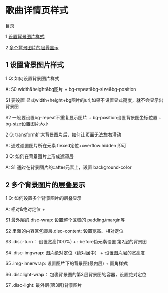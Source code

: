 ﻿# 歌曲详情页样式 

目录

1 [设置背景图片样式](#1)

2 [多个背景图片的层叠显示](#2)



## <span id="1"> 1 设置背景图片样式 </span>

1 Q: 如何设置背景图片样式

A: S0 width&height&bg图片 + bg-repeat&bg-size&bg-position

S1 要设置 显式width+height+bg图片的url,如果不设置显式高度，就不会显示出背景图

S2 一般要设置bg-repeat不重复显示图片 +  bg-position设置背景图坐标位置 + bg-size设置图片大小


2 Q: transform扩大背景图片后，如何让页面无法左右滑动

A: 通过设置图片所在元素 fiexed定位+overflow:hidden 即可


3 Q: 如何在背景图片上形成遮罩层

A: S1 通过在背景图片的::after元素上，设置 background-color


## <span id="2"> 2 多个背景图片的层叠显示 </span>

1 Q: 如何设置多个背景图片的层叠显示

A: 相对&绝对定位 + 

S1 最外层的.disc-wrap: 设置整个区域的 padding/margin等

S2 里面的内容区包裹层.disc-content: 设置宽高、相对定位

S3 .disc-turn： 设置宽高(100%) + ::before伪元素设置 第2层的背景图

S4 .disc-imgwrap:  图片绝对定位（绝对居中） + 设置图片层的宽高度

S5 .img-innerwrap: 设置图片下的背景图(最内层) + 圆角样式

S6 .disclight-wrap： 包裹背景图的第3层背景图的容器，设置绝对定位

S7 .disc-light:      最外层(第3层)背景图片